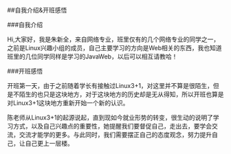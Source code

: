 ##自我介绍&开班感悟

###自我介绍

Hi,大家好，我是朱新全，来自网络专业，班里仅有的几个网络专业的同学之一，之前是Linux兴趣小组的成员，自己主要学习的方向是Web相关的东西，我也知道班里的几位同学同样是学习的JavaWeb，以后可以相互请教哈！


###开班感悟

开班第一天，由于之前随着学长有接触过Linux3+1，对这里并不算是很陌生，但是不陌生的也只是这块地方，对于这块地方的历史却是无从得知，所以开班也算是对Linux3+1这块地方重新开始一个新的认识。

陈老师从Linux3+1的起源说起，直到现如今就业形势的转变，很生动的说明了学习方式，以及自己兴趣点的重要性，她提醒我们要督促自己，走出去，要学会交流，交流才能学的更多。与此同时，我们需要摆正自己的态度观念，努力提升自己，让自己更上一层楼。
